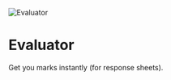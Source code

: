 ![Evaluator](https://github.com/Chandra-sekhar-pilla/Evaluator/blob/main/Resources/EvaluatorFinal.png)

# Evaluator
 Get you marks instantly (for response sheets).
